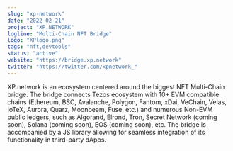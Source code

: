 ```yaml
---
slug: "xp-network"
date: "2022-02-21"
project: "XP.NETWORK"
logline: "Multi-Chain NFT Bridge"
logo: "XPlogo.png"
tags: "nft,devtools"
status: "active"
website: "https://bridge.xp.network"
twitter: "https://twitter.com/xpnetwork_"
---
```


XP.network is an ecosystem centered around the biggest NFT Multi-Chain bridge. The bridge connects Tezos ecosystem with 10+ EVM compatible chains (Ethereum, BSC, Avalanche, Polygon, Fantom, xDai, VeChain, Velas, IoTeX, Aurora, Quarz, Moonbeam, Fuse, etc.) and numerous Non-EVM public ledgers, such as Algorand, Elrond, Tron, Secret Network (coming soon), Solana (coming soon), EOS (coming soon), etc. The bridge is accompanied by a JS library allowing for seamless integration of its functionality in third-party dApps.
